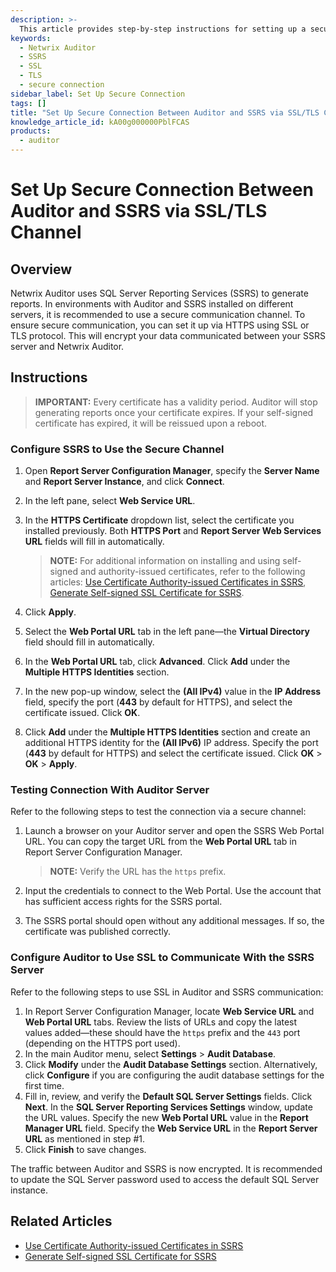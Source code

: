 ```yaml
---
description: >-
  This article provides step-by-step instructions for setting up a secure connection between Netwrix Auditor and SQL Server Reporting Services (SSRS) using SSL/TLS.
keywords:
  - Netwrix Auditor
  - SSRS
  - SSL
  - TLS
  - secure connection
sidebar_label: Set Up Secure Connection
tags: []
title: "Set Up Secure Connection Between Auditor and SSRS via SSL/TLS Channel"
knowledge_article_id: kA00g000000PblFCAS
products:
  - auditor
---
```


# Set Up Secure Connection Between Auditor and SSRS via SSL/TLS Channel

## Overview

Netwrix Auditor uses SQL Server Reporting Services (SSRS) to generate reports. In environments with Auditor and SSRS installed on different servers, it is recommended to use a secure communication channel. To ensure secure communication, you can set it up via HTTPS using SSL or TLS protocol. This will encrypt your data communicated between your SSRS server and Netwrix Auditor.

## Instructions

> **IMPORTANT:** Every certificate has a validity period. Auditor will stop generating reports once your certificate expires. If your self-signed certificate has expired, it will be reissued upon a reboot.

### Configure SSRS to Use the Secure Channel

1. Open **Report Server Configuration Manager**, specify the **Server Name** and **Report Server Instance**, and click **Connect**.
2. In the left pane, select **Web Service URL**.
3. In the **HTTPS Certificate** dropdown list, select the certificate you installed previously. Both **HTTPS Port** and **Report Server Web Services URL** fields will fill in automatically.

   > **NOTE:** For additional information on installing and using self-signed and authority-issued certificates, refer to the following articles: [Use Certificate Authority-issued Certificates in SSRS](/docs/kb/auditor/use-certificate-authority-issued-certificates-in-ssrs.md), [Generate Self-signed SSL Certificate for SSRS](/docs/kb/auditor/generate-self-signed-ssl-certificate-for-ssrs.md).

4. Click **Apply**.
5. Select the **Web Portal URL** tab in the left pane—the **Virtual Directory** field should fill in automatically.
6. In the **Web Portal URL** tab, click **Advanced**. Click **Add** under the **Multiple HTTPS Identities** section.
7. In the new pop-up window, select the **(All IPv4)** value in the **IP Address** field, specify the port (**443** by default for HTTPS), and select the certificate issued. Click **OK**.
8. Click **Add** under the **Multiple HTTPS Identities** section and create an additional HTTPS identity for the **(All IPv6)** IP address. Specify the port (**443** by default for HTTPS) and select the certificate issued. Click **OK** > **OK** > **Apply**.

### Testing Connection With Auditor Server

Refer to the following steps to test the connection via a secure channel:

1. Launch a browser on your Auditor server and open the SSRS Web Portal URL. You can copy the target URL from the **Web Portal URL** tab in Report Server Configuration Manager.

   > **NOTE:** Verify the URL has the `https` prefix.

2. Input the credentials to connect to the Web Portal. Use the account that has sufficient access rights for the SSRS portal.
3. The SSRS portal should open without any additional messages. If so, the certificate was published correctly.

### Configure Auditor to Use SSL to Communicate With the SSRS Server

Refer to the following steps to use SSL in Auditor and SSRS communication:

1. In Report Server Configuration Manager, locate **Web Service URL** and **Web Portal URL** tabs. Review the lists of URLs and copy the latest values added—these should have the `https` prefix and the `443` port (depending on the HTTPS port used).
2. In the main Auditor menu, select **Settings** > **Audit Database**.
3. Click **Modify** under the **Audit Database Settings** section. Alternatively, click **Configure** if you are configuring the audit database settings for the first time.
4. Fill in, review, and verify the **Default SQL Server Settings** fields. Click **Next**. In the **SQL Server Reporting Services Settings** window, update the URL values. Specify the new **Web Portal URL** value in the **Report Manager URL** field. Specify the **Web Service URL** in the **Report Server URL** as mentioned in step #1.
5. Click **Finish** to save changes.

The traffic between Auditor and SSRS is now encrypted. It is recommended to update the SQL Server password used to access the default SQL Server instance.

## Related Articles

- [Use Certificate Authority-issued Certificates in SSRS](/docs/kb/auditor/use-certificate-authority-issued-certificates-in-ssrs.md)
- [Generate Self-signed SSL Certificate for SSRS](/docs/kb/auditor/generate-self-signed-ssl-certificate-for-ssrs.md)